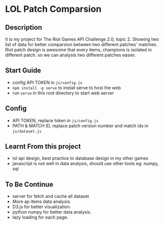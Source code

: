 # LOL Patch Comparsion

## Description

It is my project for The Riot Games API Challenge 2.0, topic 2. Showing two list of data for better comparsion between two different patches' matches. Riot patch design is awesome that every items, champions is isolated in different patch. so we can analysis two different patches easier.

## Start Guide

- config API TOKEN in `js/config.js`
- `npm install -g serve` to install serve to host the web
- run `serve` in this root directory to start web server

## Config

- API TOKEN, replace token in `js/config.js`
- PATH & MATCH ID, replace patch version number and match ids in `js/dataset.js`

## Learnt From this project

- lol api design, best practice to database design in my other games
- javascript is not well in data analysis, should use other tools eg: numpy, sql

## To Be Continue

- server for fetch and cache all dataset
- More ap items data analysis.
- D3.js for better visualization.
- python numpy for better data analysis.
- lazy loading for each page.